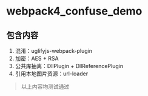 # webpack4_confuse_demo

## 包含内容
1. 混淆：uglifyjs-webpack-plugin
2. 加密：AES + RSA 
3. 公共库抽离：DllPlugin + DllReferencePlugin
4. 引用本地图片资源：url-loader

> 以上内容均测试通过